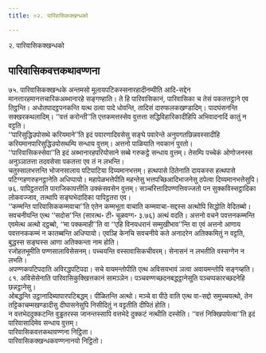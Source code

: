 ```yaml
---
title: ०२. पारिवासिकक्खन्धको

---
```

२. पारिवासिकक्खन्धको  


## पारिवासिकवत्तकथावण्णना

७५. पारिवासिकक्खन्धके अन्तमसो मूलायपटिकस्सनारहादीनम्पीति आदि-सद्देन मानत्तारहमानत्तचारिकअब्भानारहे सङ्गण्हाति। ते हि पारिवासिकानं, पारिवासिका च तेसं पकतत्तट्ठाने एव तिट्ठन्ति। अधोतपादट्ठपनकन्ति यत्थ ठत्वा पादे धोवन्ति, तादिसं दारुफलकखण्डादिम्। पादघंसनन्ति सक्खरकथलादिम्। ‘‘वत्तं करोन्ती’’ति एत्तकमत्तस्सेव वुत्तत्ता सद्धिविहारिकादीहिपि अभिवादनादिं कातुं न वट्टति।  
‘‘पारिसुद्धिउपोसथे करियमाने’’ति इदं पवारणादिवसेसु सङ्घे पवारेन्ते अनुपगतछिन्नवस्सादीहि करियमानपारिसुद्धिउपोसथम्पि सन्धाय वुत्तम्। अत्तनो पाळियाति नवकानं पुरतो।  
‘‘पारिवासिकस्सेवा’’ति इदं अब्भानारहपरियोसाने सब्बे गरुकट्ठे सन्धाय वुत्तम्। तेसम्पि पच्चेकं ओणोजनस्स अनुञ्ञातत्ता तदवसेसा पकतत्ता एव तं न लभन्ति।  
चतुस्सालभत्तन्ति भोजनसालाय पटिपाटिया दिय्यमानभत्तम्। हत्थपासे ठितेनाति दायकस्स हत्थपासे पटिग्गहणरुहनट्ठानेति अधिप्पायो। महापेळभत्तेपीति महन्तेसु भत्तपच्छिआदिभाजनेसु ठपेत्वा दिय्यमानभत्तेसुपि।  
७६. पापिट्ठतराति पाराजिकापत्तीति उक्कंसवसेन वुत्तम्। सञ्चरित्तादिपण्णत्तिवज्जतो पन सुक्कविस्सट्ठादिका लोकवज्जाव, तत्थापि सङ्घभेदादिका पापिट्ठतरा एव।  
‘‘कम्मन्ति पारिवासिककम्मवाचा’’ति एतेन कम्मभूता वाचाति कम्मवाचा-सद्दस्स अत्थोपि सिद्धोति वेदितब्बो। सवचनीयन्ति एत्थ ‘‘सदोस’’न्ति (सारत्थ॰ टी॰ चूळवग्ग॰ ३.७६) अत्थं वदति। अत्तनो वचने पवत्तनकम्मन्ति एवमेत्थ अत्थो दट्ठब्बो, ‘‘मा पक्कमाही’’ति वा ‘‘एहि विनयधरानं सम्मुखीभाव’’न्ति वा एवं अत्तनो आणाय पवत्तनककम्मं न कातब्बन्ति अधिप्पायो। एवञ्हि केनचि सवचनीये कते अनादरेन अतिक्कमितुं न वट्टति, बुद्धस्स सङ्घस्स आणा अतिक्कन्ता नाम होति।  
रजोहतभूमीति पण्णसालाविसेसनम्। पच्चयन्ति वस्सावासिकचीवरम्। सेनासनं न लभतीति वस्सग्गेन न लभति।  
अपण्णकपटिपदाति अविरद्धपटिपदा। सचे वायमन्तोपीति एत्थ अविसयभावं ञत्वा अवायमन्तोपि सङ्गय्हति।  
८१. अविसेसेनाति पारिवासिकुक्खित्तकानं सामञ्ञेन। पञ्चवण्णच्छदनबद्धट्ठानेसूति पञ्चप्पकारच्छदनेहि छन्नट्ठानेसु।  
ओबद्धन्ति उट्ठानादिब्यापारपटिबद्धम्। पीळितन्ति अत्थो। मञ्चे वा पीठे वाति एत्थ वा-सद्दो समुच्चयत्थो, तेन तट्टिकाचम्मखण्डादीसु दीघासनेसुपि निसीदितुं न वट्टतीति दीपितं होति।  
न वत्तभेददुक्कटन्ति वुड्ढतरस्स जानन्तस्सापि वत्तभेदे दुक्कटं नत्थीति दस्सेति। ‘‘वत्तं निक्खिपापेत्वा’’ति इदं पारिवासादिमेव सन्धाय वुत्तम्।  
पारिवासिकवत्तकथावण्णना निट्ठिता।  
पारिवासिकक्खन्धकवण्णनानयो निट्ठितो।  